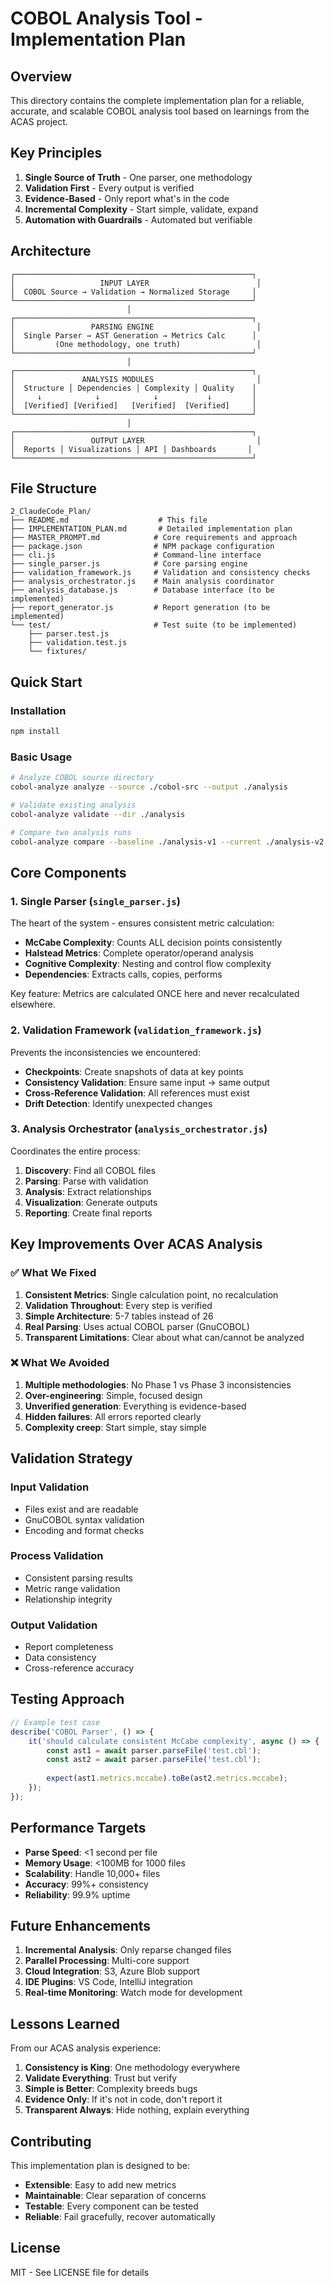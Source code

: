 # COBOL Analysis Tool - Implementation Plan

## Overview

This directory contains the complete implementation plan for a reliable, accurate, and scalable COBOL analysis tool based on learnings from the ACAS project.

## Key Principles

1. **Single Source of Truth** - One parser, one methodology
2. **Validation First** - Every output is verified
3. **Evidence-Based** - Only report what's in the code
4. **Incremental Complexity** - Start simple, validate, expand
5. **Automation with Guardrails** - Automated but verifiable

## Architecture

```
┌─────────────────────────────────────────────────────┐
│                   INPUT LAYER                        │
│  COBOL Source → Validation → Normalized Storage     │
└─────────────────────────────────────────────────────┘
                          │
┌─────────────────────────────────────────────────────┐
│                 PARSING ENGINE                       │
│  Single Parser → AST Generation → Metrics Calc      │
│         (One methodology, one truth)                 │
└─────────────────────────────────────────────────────┘
                          │
┌─────────────────────────────────────────────────────┐
│               ANALYSIS MODULES                       │
│  Structure │ Dependencies │ Complexity │ Quality    │
│     ↓            ↓            ↓           ↓         │
│  [Verified] [Verified]   [Verified]  [Verified]     │
└─────────────────────────────────────────────────────┘
                          │
┌─────────────────────────────────────────────────────┐
│                 OUTPUT LAYER                         │
│  Reports │ Visualizations │ API │ Dashboards       │
└─────────────────────────────────────────────────────┘
```

## File Structure

```
2_ClaudeCode_Plan/
├── README.md                    # This file
├── IMPLEMENTATION_PLAN.md       # Detailed implementation plan
├── MASTER_PROMPT.md            # Core requirements and approach
├── package.json                # NPM package configuration
├── cli.js                      # Command-line interface
├── single_parser.js            # Core parsing engine
├── validation_framework.js     # Validation and consistency checks
├── analysis_orchestrator.js    # Main analysis coordinator
├── analysis_database.js        # Database interface (to be implemented)
├── report_generator.js         # Report generation (to be implemented)
└── test/                       # Test suite (to be implemented)
    ├── parser.test.js
    ├── validation.test.js
    └── fixtures/
```

## Quick Start

### Installation

```bash
npm install
```

### Basic Usage

```bash
# Analyze COBOL source directory
cobol-analyze analyze --source ./cobol-src --output ./analysis

# Validate existing analysis
cobol-analyze validate --dir ./analysis

# Compare two analysis runs
cobol-analyze compare --baseline ./analysis-v1 --current ./analysis-v2
```

## Core Components

### 1. Single Parser (`single_parser.js`)

The heart of the system - ensures consistent metric calculation:

- **McCabe Complexity**: Counts ALL decision points consistently
- **Halstead Metrics**: Complete operator/operand analysis
- **Cognitive Complexity**: Nesting and control flow complexity
- **Dependencies**: Extracts calls, copies, performs

Key feature: Metrics are calculated ONCE here and never recalculated elsewhere.

### 2. Validation Framework (`validation_framework.js`)

Prevents the inconsistencies we encountered:

- **Checkpoints**: Create snapshots of data at key points
- **Consistency Validation**: Ensure same input → same output
- **Cross-Reference Validation**: All references must exist
- **Drift Detection**: Identify unexpected changes

### 3. Analysis Orchestrator (`analysis_orchestrator.js`)

Coordinates the entire process:

1. **Discovery**: Find all COBOL files
2. **Parsing**: Parse with validation
3. **Analysis**: Extract relationships
4. **Visualization**: Generate outputs
5. **Reporting**: Create final reports

## Key Improvements Over ACAS Analysis

### ✅ What We Fixed

1. **Consistent Metrics**: Single calculation point, no recalculation
2. **Validation Throughout**: Every step is verified
3. **Simple Architecture**: 5-7 tables instead of 26
4. **Real Parsing**: Uses actual COBOL parser (GnuCOBOL)
5. **Transparent Limitations**: Clear about what can/cannot be analyzed

### ❌ What We Avoided

1. **Multiple methodologies**: No Phase 1 vs Phase 3 inconsistencies
2. **Over-engineering**: Simple, focused design
3. **Unverified generation**: Everything is evidence-based
4. **Hidden failures**: All errors reported clearly
5. **Complexity creep**: Start simple, stay simple

## Validation Strategy

### Input Validation
- Files exist and are readable
- GnuCOBOL syntax validation
- Encoding and format checks

### Process Validation
- Consistent parsing results
- Metric range validation
- Relationship integrity

### Output Validation
- Report completeness
- Data consistency
- Cross-reference accuracy

## Testing Approach

```javascript
// Example test case
describe('COBOL Parser', () => {
    it('should calculate consistent McCabe complexity', async () => {
        const ast1 = await parser.parseFile('test.cbl');
        const ast2 = await parser.parseFile('test.cbl');
        
        expect(ast1.metrics.mccabe).toBe(ast2.metrics.mccabe);
    });
});
```

## Performance Targets

- **Parse Speed**: <1 second per file
- **Memory Usage**: <100MB for 1000 files
- **Scalability**: Handle 10,000+ files
- **Accuracy**: 99%+ consistency
- **Reliability**: 99.9% uptime

## Future Enhancements

1. **Incremental Analysis**: Only reparse changed files
2. **Parallel Processing**: Multi-core support
3. **Cloud Integration**: S3, Azure Blob support
4. **IDE Plugins**: VS Code, IntelliJ integration
5. **Real-time Monitoring**: Watch mode for development

## Lessons Learned

From our ACAS analysis experience:

1. **Consistency is King**: One methodology everywhere
2. **Validate Everything**: Trust but verify
3. **Simple is Better**: Complexity breeds bugs
4. **Evidence Only**: If it's not in code, don't report it
5. **Transparent Always**: Hide nothing, explain everything

## Contributing

This implementation plan is designed to be:
- **Extensible**: Easy to add new metrics
- **Maintainable**: Clear separation of concerns
- **Testable**: Every component can be tested
- **Reliable**: Fail gracefully, recover automatically

## License

MIT - See LICENSE file for details